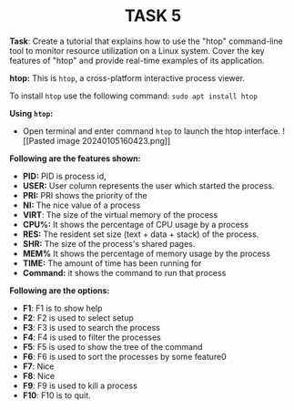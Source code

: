 <center><h1>TASK 5</h1></center>

**Task**: Create a tutorial that explains how to use the "htop" command-line tool to monitor resource utilization on a Linux system. Cover the key features of "htop" and provide real-time examples of its application.

**htop:** This is `htop`, a cross-platform interactive process viewer.

To install `htop` use the following command:
	`sudo apt install htop`
	
**Using `htop`:**
- Open terminal and enter command  `htop` to launch the htop interface.
![[Pasted image 20240105160423.png]]

**Following are the features shown:**
- **PID:** PID is process id, 
- **USER:** User column represents the user which started the  process.
- **PRI:** PRI shows the priority of the 
- **NI:** The nice value of a process
- **VIRT**: The size of the virtual memory of the process
- **CPU%:** It shows the percentage of CPU usage by a process
- **RES:** The resident set size (text + data + stack) of the process.
- **SHR:** The size of the process's shared pages.
- **MEM%** It shows the percentage of memory usage by the process
- **TIME:** The amount of time has been running for
- **Command:** it shows the command to run that process

**Following are the options:**
- **F1**: F1 is to show help
- **F2**: F2 is used to select setup
- **F3**: F3 is used to search the process
- **F4**: F4 is used to filter the processes
- **F5**: F5 is used  to show the tree of the command
- **F6**: F6 is used to sort the processes by some feature0
- **F7**: Nice
- **F8**: Nice
- **F9**: F9 is used to kill a process
- **F10**: F10 is to quit.
